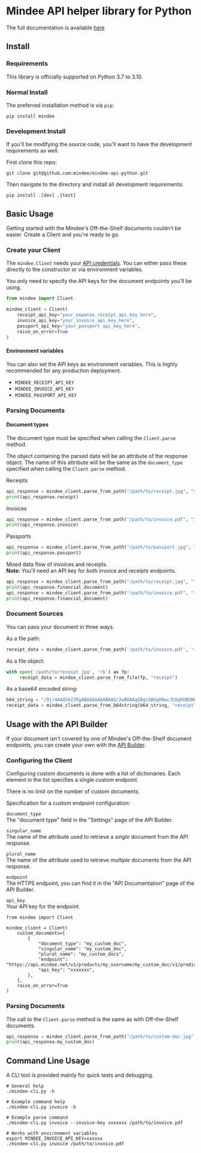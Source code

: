 # Mindee API helper library for Python

The full documentation is available [here](https://developers.mindee.com/docs/getting-started)

## Install

### Requirements

This library is officially supported on Python 3.7 to 3.10.

### Normal Install

The preferred installation method is via `pip`:
```shell script
pip install mindee
```

### Development Install

If you'll be modifying the source code, you'll want to have the development requirements
as well.

First clone this repo:
```shell script
git clone git@github.com:mindee/mindee-api-python.git
```

Then navigate to the directory and install all development requirements:
```shell script
pip install .[dev] .[test]
```

## Basic Usage

Getting started with the Mindee's Off-the-Shelf documents couldn't be easier.
Create a Client and you're ready to go.

### Create your Client

The `mindee.Client` needs your [API credentials](https://developers.mindee.com/docs/make-your-first-request#create-an-api-key).
You can either pass these directly to the constructor or via environment variables.

You only need to specify the API keys for the document endpoints you'll be using.

```python
from mindee import Client

mindee_client = Client(
    receipt_api_key="your_expense_receipt_api_key_here",
    invoice_api_key="your_invoice_api_key_here",
    passport_api_key="your_passport_api_key_here",
    raise_on_error=True
)
```

#### Environment variables
You can also set the API keys as environment variables.
This is highly recommended for any production deployment.

* `MINDEE_RECEIPT_API_KEY`
* `MINDEE_INVOICE_API_KEY`
* `MINDEE_PASSPORT_API_KEY`

### Parsing Documents

#### Document types
The document type must be specified when calling the `Client.parse` method.

The object containing the parsed data will be an attribute of the response object.
The name of this attribute will be the same as the `document_type`
specified when calling the `Client.parse` method.

Receipts
```python
api_response = mindee_client.parse_from_path("/path/to/receipt.jpg", "receipt")
print(api_response.receipt)
```
Invoices
```python
api_response = mindee_client.parse_from_path("/path/to/invoice.pdf", "invoice")
print(api_response.invoice)
```
Passports
```python
api_response = mindee_client.parse_from_path("/path/to/passport.jpg", "passport")
print(api_response.passport)
```

Mixed data flow of invoices and receipts.\
**Note:** You'll need an API key for _both_ invoice and receipts endpoints.
```python
api_response = mindee_client.parse_from_path("/path/to/receipt.jpg", "financial_document")
print(api_response.financial_document)
api_response = mindee_client.parse_from_path("/path/to/invoice.pdf", "financial_document")
print(api_response.financial_document)
```

### Document Sources

You can pass your document in three ways.

As a file path:
```python
receipt_data = mindee_client.parse_from_path('/path/to/invoice.pdf', "invoice")
```

As a file object:
```python
with open('/path/to/receipt.jpg', 'rb') as fp:
     receipt_data = mindee_client.parse_from_file(fp, "receipt")
```

As a base64 encoded string:
```python
b64_string = "/9j/4AAQSkZJRgABAQAAAQABAAD/2wBDAAgGBgcGBQgHBwcJCQgKDBQNDAsLD...."
receipt_data = mindee_client.parse_from_b64string(b64_string, "receipt")
```

## Usage with the API Builder

If your document isn't covered by one of Mindee's Off-the-Shelf document endpoints,
you can create your own with the
[API Builder](https://developers.mindee.com/docs/build-your-first-document-parsing-api).

### Configuring the Client

Configuring custom documents is done with a list of dictionaries.
Each element in the list specifies a single custom endpoint.

There is no limit on the number of custom documents.

Specification for a custom endpoint configuration:

`document_type`\
The "document type" field in the "Settings" page of the API Builder.

`singular_name`\
The name of the attribute used to retrieve a _single_ document from the API response.

`plural_name`\
The name of the attribute used to retrieve _multiple_ documents from the API response.

`endpoint`\
The HTTPS endpoint, you can find it in the "API Documentation"
page of the API Builder.

`api_key`\
Your API key for the endpoint.

```pycon
from mindee import Client

mindee_client = Client(
    custom_documents=[
        {
            "document_type": "my_custom_doc",
            "singular_name": "my_custom_doc",
            "plural_name": "my_custom_docs",
            "endpoint": "https://api.mindee.net/v1/products/my_username/my_custom_doc/v1/predict",
            "api_key": "xxxxxxx",
        },
    ],
    raise_on_error=True
)
```

### Parsing Documents

The call to the `Client.parse` method is the same as with Off-the-Shelf documents.

```python
api_response = mindee_client.parse_from_path("/path/to/custom-doc.jpg", "my_custom_doc")
print(api_response.my_custom_doc)
```

## Command Line Usage

A CLI tool is provided mainly for quick tests and debugging.

```shell
# General help
./mindee-cli.py -h

# Example command help
./mindee-cli.py invoice -h

# Example parse command
./mindee-cli.py invoice --invoice-key xxxxxxx /path/to/invoice.pdf

# Works with environment variables
export MINDEE_INVOICE_API_KEY=xxxxxx
./mindee-cli.py invoice /path/to/invoice.pdf
```

